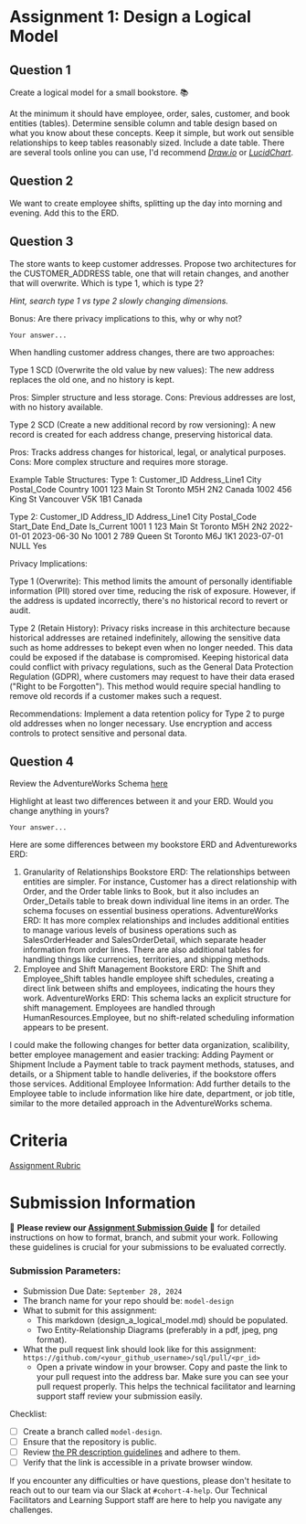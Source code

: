 # Assignment 1: Design a Logical Model

## Question 1
Create a logical model for a small bookstore. 📚

At the minimum it should have employee, order, sales, customer, and book entities (tables). Determine sensible column and table design based on what you know about these concepts. Keep it simple, but work out sensible relationships to keep tables reasonably sized. Include a date table. There are several tools online you can use, I'd recommend [_Draw.io_](https://www.drawio.com/) or [_LucidChart_](https://www.lucidchart.com/pages/).

## Question 2
We want to create employee shifts, splitting up the day into morning and evening. Add this to the ERD.

## Question 3
The store wants to keep customer addresses. Propose two architectures for the CUSTOMER_ADDRESS table, one that will retain changes, and another that will overwrite. Which is type 1, which is type 2?

_Hint, search type 1 vs type 2 slowly changing dimensions._

Bonus: Are there privacy implications to this, why or why not?
```
Your answer...
```
When handling customer address changes, there are two approaches:

Type 1 SCD (Overwrite the old value by new values): The new address replaces the old one, and no history is kept.

Pros:
Simpler structure and less storage.
Cons:
Previous addresses are lost, with no history available.

Type 2 SCD (Create a new additional record by row versioning): A new record is created for each address change, preserving historical data.

Pros:
Tracks address changes for historical, legal, or analytical purposes.
Cons:
More complex structure and requires more storage.

Example Table Structures:
Type 1:
Customer_ID	   Address_Line1	   City	         Postal_Code	    Country
1001	       123 Main St	       Toronto	     M5H 2N2	        Canada
1002	       456 King St	       Vancouver	 V5K 1B1	        Canada

Type 2:
Customer_ID	   Address_ID	Address_Line1	City	     Postal_Code	Start_Date	   End_Date	     Is_Current
1001	        1	        123 Main St	    Toronto	     M5H 2N2	    2022-01-01	   2023-06-30	 No
1001	        2	        789 Queen St	Toronto	     M6J 1K1	    2023-07-01	   NULL	         Yes

Privacy Implications:

Type 1 (Overwrite):
This method  limits the amount of personally identifiable information (PII) stored over time, reducing the risk of exposure.
However, if the address is updated incorrectly, there's no historical record to revert or audit.

Type 2 (Retain History):
Privacy risks increase in this architecture because historical addresses are retained indefinitely, allowing the sensitive data such as home addresses to bekept even when no longer needed. This data could be exposed if the database is compromised.
Keeping historical data could conflict with privacy regulations, such as the General Data Protection Regulation (GDPR), where customers may request to have their data erased ("Right to be Forgotten"). This method would require special handling to remove old records if a customer makes such a request.

Recommendations:
Implement a data retention policy for Type 2 to purge old addresses when no longer necessary.
Use encryption and access controls to protect sensitive and personal data.


## Question 4
Review the AdventureWorks Schema [here](https://i.stack.imgur.com/LMu4W.gif)

Highlight at least two differences between it and your ERD. Would you change anything in yours?
```
Your answer...
```
Here are some differences between my bookstore ERD and Adventureworks ERD:
1. Granularity of Relationships
Bookstore ERD: The relationships between entities are simpler. For instance, Customer has a direct relationship with Order, and the Order table links to Book, but it also includes an Order_Details table to break down individual line items in an order. The schema focuses on essential business operations.
AdventureWorks ERD: It has more complex relationships and includes additional entities to manage various levels of business operations such as SalesOrderHeader and SalesOrderDetail, which separate header information from order lines. There are also additional tables for handling things like currencies, territories, and shipping methods.
2. Employee and Shift Management
Bookstore ERD: The Shift and Employee_Shift tables handle employee shift schedules, creating a direct link between shifts and employees, indicating the hours they work.
AdventureWorks ERD: This schema lacks an explicit structure for shift management. Employees are handled through HumanResources.Employee, but no shift-related scheduling information appears to be present.

I could make the following changes for better data organization, scalibility, better employee management and easier tracking:
Adding Payment or Shipment Include a Payment table to track payment methods, statuses, and details, or a Shipment table to handle deliveries, if the bookstore offers those services.
Additional Employee Information: Add further details to the Employee table to include information like hire date, department, or job title, similar to the more detailed approach in the AdventureWorks schema.

# Criteria

[Assignment Rubric](./assignment_rubric.md)

# Submission Information

🚨 **Please review our [Assignment Submission Guide](https://github.com/UofT-DSI/onboarding/blob/main/onboarding_documents/submissions.md)** 🚨 for detailed instructions on how to format, branch, and submit your work. Following these guidelines is crucial for your submissions to be evaluated correctly.

### Submission Parameters:
* Submission Due Date: `September 28, 2024`
* The branch name for your repo should be: `model-design`
* What to submit for this assignment:
    * This markdown (design_a_logical_model.md) should be populated.
    * Two Entity-Relationship Diagrams (preferably in a pdf, jpeg, png format).
* What the pull request link should look like for this assignment: `https://github.com/<your_github_username>/sql/pull/<pr_id>`
    * Open a private window in your browser. Copy and paste the link to your pull request into the address bar. Make sure you can see your pull request properly. This helps the technical facilitator and learning support staff review your submission easily.

Checklist:
- [ ] Create a branch called `model-design`.
- [ ] Ensure that the repository is public.
- [ ] Review [the PR description guidelines](https://github.com/UofT-DSI/onboarding/blob/main/onboarding_documents/submissions.md#guidelines-for-pull-request-descriptions) and adhere to them.
- [ ] Verify that the link is accessible in a private browser window.

If you encounter any difficulties or have questions, please don't hesitate to reach out to our team via our Slack at `#cohort-4-help`. Our Technical Facilitators and Learning Support staff are here to help you navigate any challenges.
